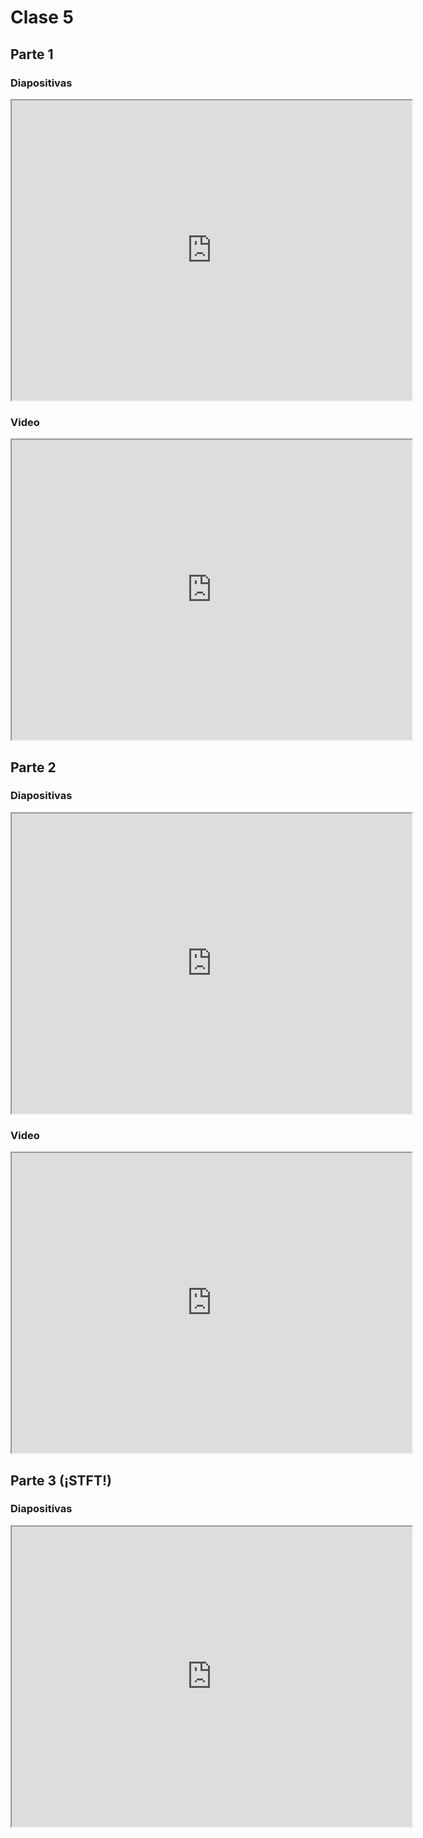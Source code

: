 # Clase 5

## Parte 1

### Diapositivas

<iframe src="https://drive.google.com/file/d/1DAH58FMm4WtJe3hNp507KeoJ8qjS9h2E/preview" width="640" height="480" allow="autoplay"></iframe>

### Video

<iframe src="https://drive.google.com/file/d/1Z4_vCG382mBzBkMs1bjUOQp3reoV_Wtv/preview" width="640" height="480" allow="autoplay"></iframe>

## Parte 2

### Diapositivas

<iframe src="https://drive.google.com/file/d/13dP9VJndT1eWil7ZgshSWEseeUa82hSb/preview" width="640" height="480" allow="autoplay"></iframe>

### Video

<iframe src="https://drive.google.com/file/d/1IGst6dDvCIBrVrj8vuo8T2IBpd21_lci/preview" width="640" height="480" allow="autoplay"></iframe>

## Parte 3 (¡STFT!)

### Diapositivas

<iframe src="https://drive.google.com/file/d/1lWDcDYOMhiu9UPefLiHsFkXaZ_ssRPlB/preview" width="640" height="480" allow="autoplay"></iframe>







